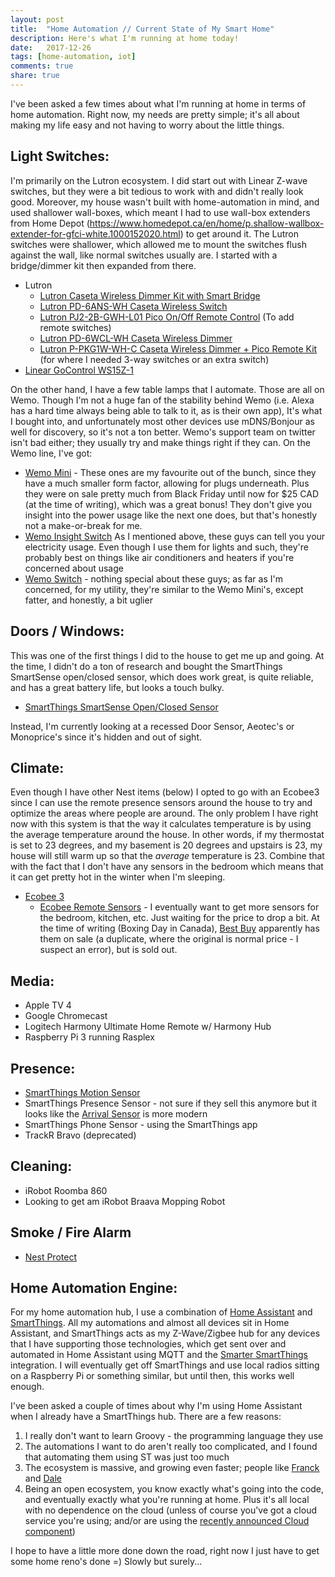 ```yaml
---
layout: post
title:  "Home Automation // Current State of My Smart Home"
description: Here's what I'm running at home today!
date:   2017-12-26
tags: [home-automation, iot]
comments: true
share: true
---
```

I've been asked a few times about what I'm running at home in terms of home automation. Right now, my needs are pretty simple; it's all about making my life easy and not having to worry about the little things.

## Light Switches:
I'm primarily on the Lutron ecosystem. I did start out with Linear Z-wave switches, but they were a bit tedious to work with and didn't really look good. Moreover, my house wasn't built with home-automation in mind, and used shallower wall-boxes, which meant I had to use wall-box extenders from Home Depot (https://www.homedepot.ca/en/home/p.shallow-wallbox-extender-for-gfci-white.1000152020.html) to get around it. The Lutron switches were shallower, which allowed me to mount the switches flush against the wall, like normal switches usually are. I started with a bridge/dimmer kit then expanded from there.

  - Lutron
    - [Lutron Caseta Wireless Dimmer Kit with Smart Bridge](http://amzn.to/2DgnCs9)
    - [Lutron PD-6ANS-WH Caseta Wireless Switch](http://amzn.to/2DijUyr)
    - [Lutron PJ2-2B-GWH-L01 Pico On/Off Remote Control](http://amzn.to/2Dhg0FL) (To add remote switches)
    - [Lutron PD-6WCL-WH Caseta Wireless Dimmer](http://amzn.to/2CaVuHF)
    - [Lutron P-PKG1W-WH-C Caseta Wireless Dimmer + Pico Remote Kit](http://amzn.to/2C7UYu3) (for where I needed 3-way switches or an extra switch)
  - [Linear GoControl WS15Z-1](http://amzn.to/2BEnLp7)

On the other hand, I have a few table lamps that I automate. Those are all on Wemo. Though I'm not a huge fan of the stability behind Wemo (i.e. Alexa has a hard time always being able to talk to it, as is their own app), It's what I bought into, and unfortunately most other devices use mDNS/Bonjour as well for discovery, so it's not a ton better. Wemo's support team on twitter isn't bad either; they usually try and make things right if they can. On the Wemo line, I've got:
  -  [Wemo Mini](http://amzn.to/2BVnNNy) - These ones are my favourite out of the bunch, since they have a much smaller form factor, allowing for plugs underneath. Plus they were on sale pretty much from Black Friday until now for $25 CAD (at the time of writing), which was a great bonus! They don't give you insight into the power usage like the next one does, but that's honestly not a make-or-break for me.
  - [Wemo Insight Switch](http://amzn.to/2DeWQk3) As I mentioned above, these guys can tell you your electricity usage. Even though I use them for lights and such, they're probably best on things like air conditioners and heaters if you're concerned about usage
  - [Wemo Switch](http://amzn.to/2DizGci) - nothing special about these guys; as far as I'm concerned, for my utility, they're similar to the Wemo Mini's, except fatter, and honestly, a bit uglier

## Doors / Windows:
This was one of the first things I did to the house to get me up and going. At the time, I didn't do a ton of research and bought the SmartThings SmartSense open/closed sensor, which does work great, is quite reliable, and has a great battery life, but looks a touch bulky.

  - [SmartThings SmartSense Open/Closed Sensor](http://amzn.to/2C7OdZg)

Instead, I'm currently looking at a recessed Door Sensor, Aeotec's or Monoprice's since it's hidden and out of sight.

## Climate:
Even though I have other Nest items (below) I opted to go with an Ecobee3 since I can use the remote presence sensors around the house to try and optimize the areas where people are around. The only problem I have right now with this system is that the way it calculates temperature is by using the average temperature around the house. In other words, if my thermostat is set to 23 degrees, and my basement is 20 degrees and upstairs is 23, my house will still warm up so that the *average* temperature is 23. Combine that with the fact that I don't have any sensors in the bedroom which means that it can get pretty hot in the winter when I'm sleeping.

- [Ecobee 3](http://amzn.to/2zxC8d0)
  - [Ecobee Remote Sensors](http://amzn.to/2zzcDrC) - I eventually want to get more sensors for the bedroom, kitchen, etc. Just waiting for the price to drop a bit. At the time of writing (Boxing Day in Canada), [Best Buy](https://www.bestbuy.ca/en-ca/product/ecobee3-remote-wi-fi-temperature-sensor-eb-rse3pk2-01-2-pack/10368680.aspx?) apparently has them on sale (a duplicate, where the original is normal price - I suspect an error), but is sold out.

## Media:
  - Apple TV 4
  - Google Chromecast
  - Logitech Harmony Ultimate Home Remote w/ Harmony Hub
  - Raspberry Pi 3 running Rasplex

## Presence:
  - [SmartThings Motion Sensor](http://amzn.to/2DerlGU)
  - SmartThings Presence Sensor - not sure if they sell this anymore but it looks like the [Arrival Sensor](http://amzn.to/2DerVo4) is more modern
  - SmartThings Phone Sensor - using the SmartThings app
  - TrackR Bravo (deprecated)

## Cleaning:
  - iRobot Roomba 860
  - Looking to get am iRobot Braava Mopping Robot

## Smoke / Fire Alarm
  - [Nest Protect](http://amzn.to/2Dg0VnY)

## Home Automation Engine:
For my home automation hub, I use a combination of [Home Assistant](https://home-assistant.io) and [SmartThings](https://www.smartthings.com/). All my automations and almost all devices sit in Home Assistant, and SmartThings acts as my Z-Wave/Zigbee hub for any devices that I have supporting those technologies, which get sent over and automated in Home Assistant using MQTT and the [Smarter SmartThings](https://home-assistant.io/blog/2016/02/09/Smarter-Smart-Things-with-MQTT-and-Home-Assistant/) integration. I will eventually get off SmartThings and use local radios sitting on a Raspberry Pi or something similar, but until then, this works well enough.

I've been asked a couple of times about why I'm using Home Assistant when I already have a SmartThings hub. There are a few reasons:
  1. I really don't want to learn Groovy - the programming language they use
  2. The automations I want to do aren't really too complicated, and I found that automating them using ST was just too much
  3. The ecosystem is massive, and growing even faster; people like [Franck](https://twitter.com/Frenck) and [Dale](https://twitter.com/dale3h)
  4. Being an open ecosystem, you know exactly what's going into the code, and eventually exactly what you're running at home. Plus it's all local with no dependence on the cloud (unless of course you've got a cloud service you're using; and/or are using the [recently announced Cloud component](https://home-assistant.io/blog/2017/12/17/introducing-home-assistant-cloud/))

I hope to have a little more done down the road, right now I just have to get some home reno's done =) Slowly but surely...
